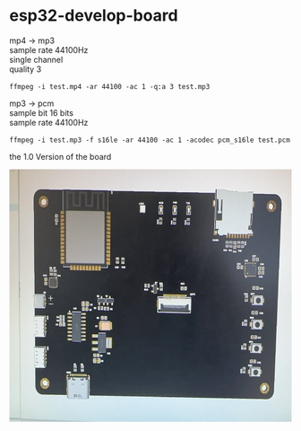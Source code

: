 # esp32-develop-board

mp4 -> mp3  
sample rate 44100Hz  
single channel  
quality 3  

```
ffmpeg -i test.mp4 -ar 44100 -ac 1 -q:a 3 test.mp3
```

mp3 -> pcm  
sample bit 16 bits  
sample rate 44100Hz  

```
ffmpeg -i test.mp3 -f s16le -ar 44100 -ac 1 -acodec pcm_s16le test.pcm
```


the 1.0 Version of the board
<div align=center>
	<img src="https://github.com/myry07/esp32-develop-board/blob/main/05.Fotos/1.jpg" width="600" height="450">
</div>